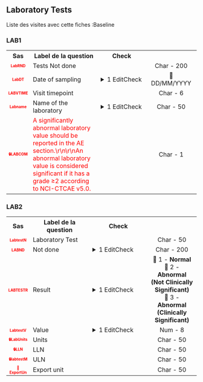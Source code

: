## Laboratory Tests 
Liste des visites avec cette fiches :Baseline 

### LAB1 

<table style='width:100%;'>
<tr>
<th style='width:50px; text-align:center;'><strong>Sas</strong></th>
<th style='width:600px; text-align:center;'><strong>Label de la question </strong></th>
<th style='width:300px; text-align:center;'><strong>Check</strong></th>
<th style='width:300px; text-align:center;'><strongRéponses possibles</strong></th>
</tr>
<tr>
 <tr> 
<td style='width:50px; text-align:center; color:red; font-size: 10px;'> <b> LabRND </b></td> 
 <td style='width:600px; text-align:left;'> Tests Not done</td>
 <td style='width:600px; text-align:left;'>   </td>
 <td style='width:300px; text-align:center;'> Char - 200 </td> 
 </tr>
 <tr> 
<td style='width:50px; text-align:center; color:red; font-size: 10px;'> <b> LabDT </b></td> 
 <td style='width:600px; text-align:left;'> Date of sampling</td>
 <td style='width:600px; text-align:left;'>  <details> <summary>1 EditCheck </summary><table><tr><td> 5:[Laboratory Tests.*][LAB1.*][LabDT]</td> </tr><tr> <td> <pre><code class='javascript'>#Action Expression 
[Laboratory Tests][LAB1][LabRND] == '0'; 
#data Expression 
 
</code></pre> </td><td> This item is required.</td> </tr></table></details> </td>
 <td style='width:300px; text-align:center;'> 📅 DD/MM/YYYY  </td> 
 </tr>
 <tr> 
<td style='width:50px; text-align:center; color:red; font-size: 10px;'> <b> LABVTIME </b></td> 
 <td style='width:600px; text-align:left;'> Visit timepoint</td>
 <td style='width:600px; text-align:left;'>   </td>
 <td style='width:300px; text-align:center;'> Char - 6 </td> 
 </tr>
 <tr> 
<td style='width:50px; text-align:center; color:red; font-size: 10px;'> <b> Labname </b></td> 
 <td style='width:600px; text-align:left;'> Name of the laboratory</td>
 <td style='width:600px; text-align:left;'>  <details> <summary>1 EditCheck </summary><table><tr><td> 5:[Laboratory Tests.*][LAB1.*][Labname]</td> </tr><tr> <td> <pre><code class='javascript'>#Action Expression 
[Laboratory Tests][LAB1][LabRND] == '0'; 
#data Expression 
 
</code></pre> </td><td> This item is required.</td> </tr></table></details> </td>
 <td style='width:300px; text-align:center;'> Char - 50 </td> 
 </tr>
 <tr> 
<td style='width:50px; text-align:center; color:red; font-size: 10px;'> <b> 🔒LABCOM </b></td> 
 <td style='width:600px; text-align:left;'> <font color="#ff0000">A significantly abnormal laboratory value should be reported in the AE section.\r\n\r\nAn abnormal laboratory value is considered significant if it has a grade ≥2 according to NCI-CTCAE v5.0.</font></td>
 <td style='width:600px; text-align:left;'>   </td>
 <td style='width:300px; text-align:center;'> Char - 1 </td> 
 </tr>
</table>

### LAB2 

<table style='width:100%;'>
<tr>
<th style='width:50px; text-align:center;'><strong>Sas</strong></th>
<th style='width:600px; text-align:center;'><strong>Label de la question </strong></th>
<th style='width:300px; text-align:center;'><strong>Check</strong></th>
<th style='width:300px; text-align:center;'><strongRéponses possibles</strong></th>
</tr>
<tr>
 <tr> 
<td style='width:50px; text-align:center; color:red; font-size: 10px;'> <b> LabtestN </b></td> 
 <td style='width:600px; text-align:left;'> Laboratory Test</td>
 <td style='width:600px; text-align:left;'>   </td>
 <td style='width:300px; text-align:center;'> Char - 50 </td> 
 </tr>
 <tr> 
<td style='width:50px; text-align:center; color:red; font-size: 10px;'> <b> LABND </b></td> 
 <td style='width:600px; text-align:left;'> Not done</td>
 <td style='width:600px; text-align:left;'>  <details> <summary>1 EditCheck </summary><table><tr><td> DVA:[Laboratory Tests.*][LAB2.*][LABND]</td> </tr><tr> <td> <pre><code class='javascript'>#Action Expression 
true; 
#data Expression 
if ([Laboratory Tests][LAB1][LabRND] == '1') '1'
else [Laboratory Tests][LAB2][LABND]; 
</code></pre> </td><td> </td> </tr></table></details> </td>
 <td style='width:300px; text-align:center;'> Char - 200 </td> 
 </tr>
 <tr> 
<td style='width:50px; text-align:center; color:red; font-size: 10px;'> <b> LABTESTR </b></td> 
 <td style='width:600px; text-align:left;'> Result</td>
 <td style='width:600px; text-align:left;'>  <details> <summary>1 EditCheck </summary><table><tr><td> 5:[Laboratory Tests.*][LAB2.*][LabtestR]</td> </tr><tr> <td> <pre><code class='javascript'>#Action Expression 
[Laboratory Tests][LAB2][LABND] == 0; 
#data Expression 
 
</code></pre> </td><td> This item is required.</td> </tr></table></details> </td>
 <td style='width:300px; text-align:center;'> 🔘 1 - <b>Normal</b> <br>🔘 2 - <b>Abnormal (Not Clinically Significant)</b> <br>🔘 3 - <b>Abnormal (Clinically Significant)</b> <br> </td> 
 </tr>
 <tr> 
<td style='width:50px; text-align:center; color:red; font-size: 10px;'> <b> LabtestV </b></td> 
 <td style='width:600px; text-align:left;'> Value</td>
 <td style='width:600px; text-align:left;'>  <details> <summary>1 EditCheck </summary><table><tr><td> 5:[Laboratory Tests.*][LAB2.*][LabtestV]</td> </tr><tr> <td> <pre><code class='javascript'>#Action Expression 
[Laboratory Tests][LAB2][LabtestR] == '3'; 
#data Expression 
 
</code></pre> </td><td> This item is required.</td> </tr></table></details> </td>
 <td style='width:300px; text-align:center;'> Num - 8 </td> 
 </tr>
 <tr> 
<td style='width:50px; text-align:center; color:red; font-size: 10px;'> <b> 🔒LabUnits </b></td> 
 <td style='width:600px; text-align:left;'> Units</td>
 <td style='width:600px; text-align:left;'>   </td>
 <td style='width:300px; text-align:center;'> Char - 50 </td> 
 </tr>
 <tr> 
<td style='width:50px; text-align:center; color:red; font-size: 10px;'> <b> 🔒LLN </b></td> 
 <td style='width:600px; text-align:left;'> LLN</td>
 <td style='width:600px; text-align:left;'>   </td>
 <td style='width:300px; text-align:center;'> Char - 50 </td> 
 </tr>
 <tr> 
<td style='width:50px; text-align:center; color:red; font-size: 10px;'> <b> 🔒labtestM </b></td> 
 <td style='width:600px; text-align:left;'> ULN</td>
 <td style='width:600px; text-align:left;'>   </td>
 <td style='width:300px; text-align:center;'> Char - 50 </td> 
 </tr>
 <tr> 
<td style='width:50px; text-align:center; color:red; font-size: 10px;'> <b> 👻ExportUn </b></td> 
 <td style='width:600px; text-align:left;'> Export unit</td>
 <td style='width:600px; text-align:left;'>   </td>
 <td style='width:300px; text-align:center;'> Char - 50 </td> 
 </tr>
</table>

